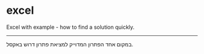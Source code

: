 # excel
Excel with example - how to find a solution quickly.

----------------------------------------------------

במקום אחד הפתרון המדוייק למציאת פתרון דרוש באקסל.

